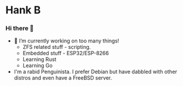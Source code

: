 # Hank B

### Hi there 👋

- 🔭 I’m currently working on too many things!
  - ZFS related stuff - scripting.
  - Embedded stuff - ESP32/ESP-8266
  - Learning Rust
  - Learning Go
- I'm a rabid Penguinista. I prefer Debian but have dabbled with other distros and even have a FreeBSD server.

<!--
**HankB/HankB** is a ✨ _special_ ✨ repository because its `README.md` (this file) appears on your GitHub profile.

Here are some ideas to get you started:

- 🔭 I’m currently working on ...
- 🌱 I’m currently learning ...
- 👯 I’m looking to collaborate on ...
- 🤔 I’m looking for help with ...
- 💬 Ask me about ...
- 📫 How to reach me: ...
- 😄 Pronouns: ...
- ⚡ Fun fact: ...
-->
